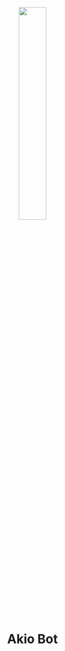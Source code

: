 <p align="center">
	<img src="https://telegra.ph/file/e5e5166348ff63e8980c4.png" width="35%" style="margin-left: auto;margin-right: auto;display: block;">
</p>
<h1 align="center">Akio Bot</h1>
